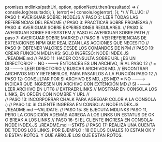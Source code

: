 
promises.mdlinks(pathUrl, option, optionNext).then((resultado) => {
  console.log(resultado);
}, (error)=>{
  console.log(error);
}); */
// FLUJO:
// PASO 1: AVERIGUAR SOBRE: NODEJS
// PASO 2: LEER TODAS LAS REFERENCIAS DEL README
// PASO 3: PRACTICAR SOBRE PROMESAS
// PASO 4: AVERIGUAR SOBRE EXPERESIONES REGULARES. 
// PASO 5: AVERIGUAR SOBRE FILESYSTEM
// PASO 6: AVERIGUAR SOBRE PATH
// paso 7: AVERIGUAR SOBRE MARKED
// PASO 8: VER REFERENCIAS DE EXTENCIONES NPM QUE REALIZZAN LAS ACCIONES QUE NECESITO
// PASO 9: OBTENER VALORES DESDE LOS COMANDOS DE NPM
// PASO 10: CREAR FUNCION MDLINKS: SOLO INGRESÓ: NODE INDEX.JS ./README.md
// PASO 11: HACER CONSULTA SOBRE URL ¿ES UN DIRECTORIO? = NO ----> ENTONCES ES UN ARCHIVO, IR AL PASO 12 
//                                                      = SI ----> LEER DIRECTORIO
//                                                                 BUSCAR ARCHIVOS MD.
//                                                                 ENCONTRAR ARCHIVOS MD Y RETENERLOS, PARA PASARLOS A LA FUNCIÓN PASO 12
// PASO 12: CONSULTAR POR SI ARCHIVO ES MD, ¿ES MD? = NO ----> INDICAR QUE INGRESEN UN ARCHIVO CON EXTENCIÓN MD
//                                                    SI ----> LEER ARCHIVO EN UTF8
//                                                             EXTRAER LINKS
//                                                             MOSTRAR EN CONSOLA LOS LINKS, EN ORDEN CON NOMBRE Y URL
//                                           
// PASO 13: INCORPORRAR CHALK PARA AGREGAR COLOR A LA CONSOLA :)
// PASO 14: SI CLIENTE INGRESA EN CONSOLA: NODE INDEX.JS ./README.md --VALIDATE.
// PASO 15: SE EJECUTA MDLINKS PASO 11, PERO LA CONDICIÓN ADEMÁS AGREGA A LOS LINKS UN ESTATUS DE OK O BREAK A LOS LINKS
// PASO 16: SI EL CLIENTE INGRESA EN CONSOLA: NODE INDEX.JS ./README.md --STATS
// PASO 17: REALIZA UNA CUENTA DE TODOS LOS LINKS, POR EJEMPLO : 18 DE LOS CUALES 10 ESTAN OK Y  8 ESTAN ROTOS. Y QUE ARROJE LOS QUE ESTAN ROTOS. 

